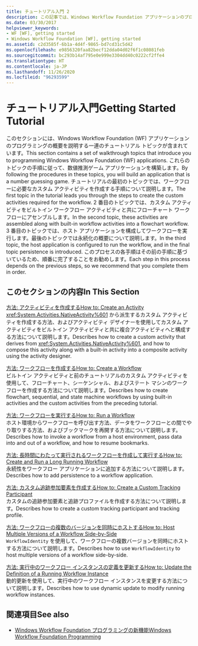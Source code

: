 ```yaml
---
title: チュートリアル入門 2
description: この記事では、Windows Workflow Foundation アプリケーションのプログラミングの概要を説明する一連のチュートリアルを開始します。
ms.date: 03/30/2017
helpviewer_keywords:
- WF [WF], getting started
- Windows Workflow Foundation [WF], getting started
ms.assetid: c2d3585f-6b1a-4d4f-9865-bd7cd31c5d42
ms.openlocfilehash: e9856320faa82becf12dda04d02f6f1c08081feb
ms.sourcegitcommit: bc293b14af795e0e999e3304dd40c0222cf2ffe4
ms.translationtype: HT
ms.contentlocale: ja-JP
ms.lasthandoff: 11/26/2020
ms.locfileid: "96293599"
---
```

# <a name="getting-started-tutorial"></a><span data-ttu-id="1e06f-103">チュートリアル入門</span><span class="sxs-lookup"><span data-stu-id="1e06f-103">Getting Started Tutorial</span></span>

<span data-ttu-id="1e06f-104">このセクションには、Windows Workflow Foundation (WF) アプリケーションのプログラミングの概要を説明する一連のチュートリアル トピックが含まれています。</span><span class="sxs-lookup"><span data-stu-id="1e06f-104">This section contains a set of walkthrough topics that introduce you to programming Windows Workflow Foundation (WF) applications.</span></span> <span data-ttu-id="1e06f-105">これらのトピックの手順に従って、数値推測ゲーム アプリケーションを構築します。</span><span class="sxs-lookup"><span data-stu-id="1e06f-105">By following the procedures in these topics, you will build an application that is a number guessing game.</span></span> <span data-ttu-id="1e06f-106">チュートリアルの最初のトピックでは、ワークフローに必要なカスタム アクティビティを作成する手順について説明します。</span><span class="sxs-lookup"><span data-stu-id="1e06f-106">The first topic in the tutorial leads you through the steps to create the custom activities required for the workflow.</span></span> <span data-ttu-id="1e06f-107">2 番目のトピックでは、カスタム アクティビティをビルトイン ワークフロー アクティビティと共にフローチャート ワークフローにアセンブルします。</span><span class="sxs-lookup"><span data-stu-id="1e06f-107">In the second topic, these activities are assembled along with built-in workflow activities into a flowchart workflow.</span></span> <span data-ttu-id="1e06f-108">3 番目のトピックでは、ホスト アプリケーションを構成してワークフローを実行します。最後のトピックでは永続化の概要について説明します。</span><span class="sxs-lookup"><span data-stu-id="1e06f-108">In the third topic, the host application is configured to run the workflow, and in the final topic persistence is introduced.</span></span> <span data-ttu-id="1e06f-109">このプロセスの各手順はその前の手順に基づいているため、順番に完了することをお勧めします。</span><span class="sxs-lookup"><span data-stu-id="1e06f-109">Each step in this process depends on the previous steps, so we recommend that you complete them in order.</span></span>  
  
## <a name="in-this-section"></a><span data-ttu-id="1e06f-110">このセクションの内容</span><span class="sxs-lookup"><span data-stu-id="1e06f-110">In This Section</span></span>  

 [<span data-ttu-id="1e06f-111">方法: アクティビティを作成する</span><span class="sxs-lookup"><span data-stu-id="1e06f-111">How to: Create an Activity</span></span>](how-to-create-an-activity.md)  
 <span data-ttu-id="1e06f-112"><xref:System.Activities.NativeActivity%601> から派生するカスタム アクティビティを作成する方法、およびアクティビティ デザイナーを使用してカスタム アクティビティをビルトイン アクティビティと共に複合アクティビティへと構成する方法について説明します。</span><span class="sxs-lookup"><span data-stu-id="1e06f-112">Describes how to create a custom activity that derives from <xref:System.Activities.NativeActivity%601>, and how to compose this activity along with a built-in activity into a composite activity using the activity designer.</span></span>  
  
 [<span data-ttu-id="1e06f-113">方法: ワークフローを作成する</span><span class="sxs-lookup"><span data-stu-id="1e06f-113">How to: Create a Workflow</span></span>](how-to-create-a-workflow.md)  
 <span data-ttu-id="1e06f-114">ビルトイン アクティビティと前のチュートリアルのカスタム アクティビティを使用して、フローチャート、シーケンシャル、およびステート マシンのワークフローを作成する方法について説明します。</span><span class="sxs-lookup"><span data-stu-id="1e06f-114">Describes how to create flowchart, sequential, and state machine workflows by using built-in activities and the custom activities from the preceding tutorial.</span></span>  
  
 [<span data-ttu-id="1e06f-115">方法: ワークフローを実行する</span><span class="sxs-lookup"><span data-stu-id="1e06f-115">How to: Run a Workflow</span></span>](how-to-run-a-workflow.md)  
 <span data-ttu-id="1e06f-116">ホスト環境からワークフローを呼び出す方法、データをワークフローとの間でやり取りする方法、およびブックマークを再開する方法について説明します。</span><span class="sxs-lookup"><span data-stu-id="1e06f-116">Describes how to invoke a workflow from a host environment, pass data into and out of a workflow, and how to resume bookmarks.</span></span>  
  
 [<span data-ttu-id="1e06f-117">方法: 長時間にわたって実行されるワークフローを作成して実行する</span><span class="sxs-lookup"><span data-stu-id="1e06f-117">How to: Create and Run a Long Running Workflow</span></span>](how-to-create-and-run-a-long-running-workflow.md)  
 <span data-ttu-id="1e06f-118">永続性をワークフロー アプリケーションに追加する方法について説明します。</span><span class="sxs-lookup"><span data-stu-id="1e06f-118">Describes how to add persistence to a workflow application.</span></span>  
  
 [<span data-ttu-id="1e06f-119">方法: カスタム追跡参加要素を作成する</span><span class="sxs-lookup"><span data-stu-id="1e06f-119">How to: Create a Custom Tracking Participant</span></span>](how-to-create-a-custom-tracking-participant.md)  
 <span data-ttu-id="1e06f-120">カスタムの追跡参加要素と追跡プロファイルを作成する方法について説明します。</span><span class="sxs-lookup"><span data-stu-id="1e06f-120">Describes how to create a custom tracking participant and tracking profile.</span></span>  
  
 [<span data-ttu-id="1e06f-121">方法: ワークフローの複数のバージョンを同時にホストする</span><span class="sxs-lookup"><span data-stu-id="1e06f-121">How to: Host Multiple Versions of a Workflow Side-by-Side</span></span>](how-to-host-multiple-versions-of-a-workflow-side-by-side.md)  
 <span data-ttu-id="1e06f-122">`WorkflowIdentity` を使用して、ワークフローの複数バージョンを同時にホストする方法について説明します。</span><span class="sxs-lookup"><span data-stu-id="1e06f-122">Describes how to use `WorkflowIdentity` to host multiple versions of a workflow side-by-side.</span></span>  
  
 [<span data-ttu-id="1e06f-123">方法: 実行中のワークフロー インスタンスの定義を更新する</span><span class="sxs-lookup"><span data-stu-id="1e06f-123">How to: Update the Definition of a Running Workflow Instance</span></span>](how-to-update-the-definition-of-a-running-workflow-instance.md)  
 <span data-ttu-id="1e06f-124">動的更新を使用して、実行中のワークフロー インスタンスを変更する方法について説明します。</span><span class="sxs-lookup"><span data-stu-id="1e06f-124">Describes how to use dynamic update to modify running workflow instances.</span></span>  
  
## <a name="see-also"></a><span data-ttu-id="1e06f-125">関連項目</span><span class="sxs-lookup"><span data-stu-id="1e06f-125">See also</span></span>

- [<span data-ttu-id="1e06f-126">Windows Workflow Foundation プログラミングの新機能</span><span class="sxs-lookup"><span data-stu-id="1e06f-126">Windows Workflow Foundation Programming</span></span>](programming.md)
